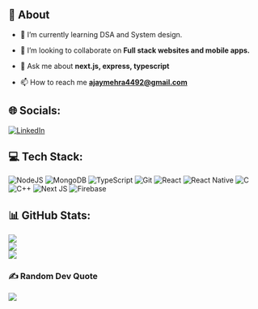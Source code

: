 ## 📌 About

- 🌱 I’m currently learning DSA and System design.

- 👯 I’m looking to collaborate on **Full stack websites and mobile apps.**

- 💬 Ask me about **next.js, express, typescript**

- 📫 How to reach me **ajaymehra4492@gmail.com**

## 🌐 Socials:
[![LinkedIn](https://img.shields.io/badge/LinkedIn-%230077B5.svg?logo=linkedin&logoColor=white)](https://linkedin.com/in/ajay-mehra-9b8842259)

## 💻 Tech Stack:
![NodeJS](https://img.shields.io/badge/node.js-6DA55F?style=flat-square&logo=node.js&logoColor=white)
![MongoDB](https://img.shields.io/badge/MongoDB-%234ea94b.svg?style=flat-square&logo=mongodb&logoColor=white)
![TypeScript](https://img.shields.io/badge/typescript-%23007ACC.svg?style=flat-square&logo=typescript&logoColor=white)
![Git](https://img.shields.io/badge/git-%23F05033.svg?style=flat-square&logo=git&logoColor=white)
![React](https://img.shields.io/badge/react-%2320232a.svg?style=flat-square&logo=react&logoColor=%2361DAFB)
![React Native](https://img.shields.io/badge/react_native-%2320232a.svg?style=flat-square&logo=react&logoColor=%2361DAFB)
![C](https://img.shields.io/badge/c-%2300599C.svg?style=flat-square&logo=c&logoColor=white)
![C++](https://img.shields.io/badge/c++-%2300599C.svg?style=flat-square&logo=c%2B%2B&logoColor=white)
![Next JS](https://img.shields.io/badge/Next-black?style=flat-square&logo=next.js&logoColor=white)
![Firebase](https://img.shields.io/badge/firebase-%23039BE5.svg?style=flat-square&logo=firebase)

## 📊 GitHub Stats:
![](https://github-readme-stats.vercel.app/api?username=ajaymehra8&theme=dark&hide_border=true&include_all_commits=false&count_private=false)<br/>
![](https://nirzak-streak-stats.vercel.app/?user=ajaymehra8&theme=dark&hide_border=true)<br/>
![](https://github-readme-stats.vercel.app/api/top-langs/?username=ajaymehra8&theme=dark&hide_border=true&include_all_commits=false&count_private=false&layout=compact)

### ✍️ Random Dev Quote
![](https://quotes-github-readme.vercel.app/api?type=horizontal&theme=dark)

